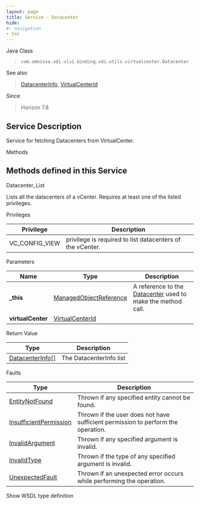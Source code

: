 ```yaml
---
layout: page
title: Service - Datacenter
hide:
#- navigation
- toc
---
```








Java Class
> `com.omnissa.vdi.vlsi.binding.vdi.utils.virtualcenter.Datacenter`

See also
> [DatacenterInfo](vdi.utils.virtualcenter.Datacenter.DatacenterInfo.md), [VirtualCenterId](vdi.entity.VirtualCenterId.md)

Since
> Horizon 7.8





## Service Description

Service for fetching Datacenters from VirtualCenter.

Methods

Methods defined in this Service
---
Datacenter_List




Lists all the datacenters of a vCenter. Requires at least one of the listed privileges.

Privileges

Privilege |  Description
---|---
VC_CONFIG_VIEW|  privilege is required to list datacenters of the vCenter.



Parameters

Name| Type| Description
---|---|---
**_this**| [ManagedObjectReference](vmodl.ManagedObjectReference.md)|  A reference to the [Datacenter](vdi.utils.virtualcenter.Datacenter.md) used to make the method call.
**virtualCenter**| [VirtualCenterId](vdi.entity.VirtualCenterId.md)|




Return Value

Type |  Description
---|---
[DatacenterInfo[]](vdi.utils.virtualcenter.Datacenter.DatacenterInfo.md)| The DatacenterInfo list



Faults

Type |  Description
---|---
[EntityNotFound](vdi.fault.EntityNotFound.md)| Thrown if any specified entity cannot be found.
[InsufficientPermission](vdi.fault.InsufficientPermission.md)| Thrown if the user does not have sufficient permission to perform the operation.
[InvalidArgument](vdi.fault.InvalidArgument.md)| Thrown if any specified argument is invalid.
[InvalidType](vdi.fault.InvalidType.md)| Thrown if the type of any specified argument is invalid.
[UnexpectedFault](vdi.fault.UnexpectedFault.md)| Thrown if an unexpected error occurs while performing the operation.

Show WSDL type definition












 
